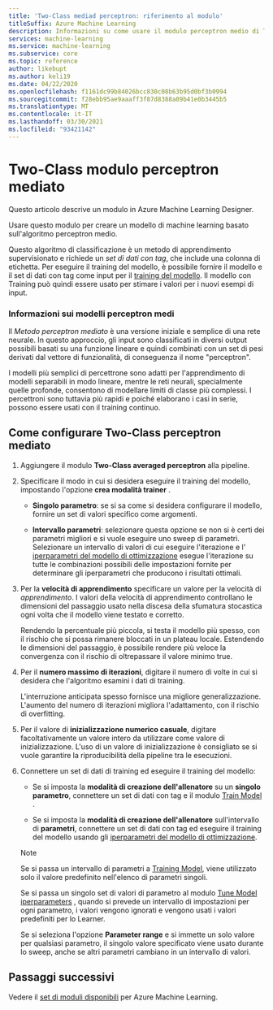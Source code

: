 ```yaml
---
title: 'Two-Class mediad perceptron: riferimento al modulo'
titleSuffix: Azure Machine Learning
description: Informazioni su come usare il modulo perceptron medio di Two-Class nella finestra di progettazione per creare un classificatore binario.
services: machine-learning
ms.service: machine-learning
ms.subservice: core
ms.topic: reference
author: likebupt
ms.author: keli19
ms.date: 04/22/2020
ms.openlocfilehash: f1161dc99b84026bcc830c08b63b95d0bf3b0994
ms.sourcegitcommit: f28ebb95ae9aaaff3f87d8388a09b41e0b3445b5
ms.translationtype: MT
ms.contentlocale: it-IT
ms.lasthandoff: 03/30/2021
ms.locfileid: "93421142"
---
```

# <a name="two-class-averaged-perceptron-module"></a>Two-Class modulo perceptron mediato

Questo articolo descrive un modulo in Azure Machine Learning Designer.

Usare questo modulo per creare un modello di machine learning basato sull'algoritmo perceptron medio.  
  
Questo algoritmo di classificazione è un metodo di apprendimento supervisionato e richiede un *set di dati con tag*, che include una colonna di etichetta. Per eseguire il training del modello, è possibile fornire il modello e il set di dati con tag come input per il [training del modello](./train-model.md). Il modello con Training può quindi essere usato per stimare i valori per i nuovi esempi di input.  

### <a name="about-averaged-perceptron-models"></a>Informazioni sui modelli perceptron medi

Il *Metodo perceptron mediato* è una versione iniziale e semplice di una rete neurale. In questo approccio, gli input sono classificati in diversi output possibili basati su una funzione lineare e quindi combinati con un set di pesi derivati dal vettore di funzionalità, di conseguenza il nome "perceptron".

I modelli più semplici di percettrone sono adatti per l'apprendimento di modelli separabili in modo lineare, mentre le reti neurali, specialmente quelle profonde, consentono di modellare limiti di classe più complessi. I percettroni sono tuttavia più rapidi e poiché elaborano i casi in serie, possono essere usati con il training continuo.

## <a name="how-to-configure-two-class-averaged-perceptron"></a>Come configurare Two-Class perceptron mediato

1.  Aggiungere il modulo **Two-Class averaged perceptron** alla pipeline.  

2.  Specificare il modo in cui si desidera eseguire il training del modello, impostando l'opzione **crea modalità trainer** .  
  
    -   **Singolo parametro**: se si sa come si desidera configurare il modello, fornire un set di valori specifico come argomenti.

    -   **Intervallo parametri**: selezionare questa opzione se non si è certi dei parametri migliori e si vuole eseguire uno sweep di parametri. Selezionare un intervallo di valori di cui eseguire l'iterazione e l' [iperparametri del modello di ottimizzazione](tune-model-hyperparameters.md) esegue l'iterazione su tutte le combinazioni possibili delle impostazioni fornite per determinare gli iperparametri che producono i risultati ottimali.  
  
3.  Per la **velocità di apprendimento** specificare un valore per la velocità di *apprendimento*. I valori della velocità di apprendimento controllano le dimensioni del passaggio usato nella discesa della sfumatura stocastica ogni volta che il modello viene testato e corretto.
  
     Rendendo la percentuale più piccola, si testa il modello più spesso, con il rischio che si possa rimanere bloccati in un plateau locale. Estendendo le dimensioni del passaggio, è possibile rendere più veloce la convergenza con il rischio di oltrepassare il valore minimo true.
  
4.  Per il **numero massimo di iterazioni**, digitare il numero di volte in cui si desidera che l'algoritmo esamini i dati di training.  
  
     L'interruzione anticipata spesso fornisce una migliore generalizzazione. L'aumento del numero di iterazioni migliora l'adattamento, con il rischio di overfitting.
  
5.  Per il valore di **inizializzazione numerico casuale**, digitare facoltativamente un valore intero da utilizzare come valore di inizializzazione. L'uso di un valore di inizializzazione è consigliato se si vuole garantire la riproducibilità della pipeline tra le esecuzioni.  
  
1.  Connettere un set di dati di training ed eseguire il training del modello:

    + Se si imposta la **modalità di creazione dell'allenatore** su un **singolo parametro**, connettere un set di dati con tag e il modulo [Train Model](train-model.md) .  
  
    + Se si imposta la **modalità di creazione dell'allenatore** sull'intervallo di **parametri**, connettere un set di dati con tag ed eseguire il training del modello usando gli [iperparametri del modello di ottimizzazione](tune-model-hyperparameters.md).  
  
    > [!NOTE]
    > 
    > Se si passa un intervallo di parametri a [Training Model](train-model.md), viene utilizzato solo il valore predefinito nell'elenco di parametri singoli.  
    > 
    > Se si passa un singolo set di valori di parametro al modulo [Tune Model iperparameters](tune-model-hyperparameters.md) , quando si prevede un intervallo di impostazioni per ogni parametro, i valori vengono ignorati e vengono usati i valori predefiniti per lo Learner.  
    > 
    > Se si seleziona l'opzione **Parameter range** e si immette un solo valore per qualsiasi parametro, il singolo valore specificato viene usato durante lo sweep, anche se altri parametri cambiano in un intervallo di valori.




## <a name="next-steps"></a>Passaggi successivi

Vedere il [set di moduli disponibili](module-reference.md) per Azure Machine Learning. 